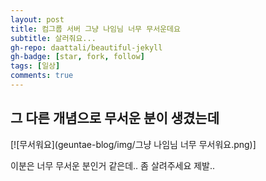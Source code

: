 ```yaml
---
layout: post
title: 컴그룹 서버 그냥 나임님 너무 무서운데요
subtitle: 살러줘요...
gh-repo: daattali/beautiful-jekyll
gh-badge: [star, fork, follow]
tags: [일상]
comments: true
---
```


## 그 다른 개념으로 무서운 분이 생겼는데 

[![무서워요](geuntae-blog/img/그냥 나임님 너무 무서워요.png)]

이분은 너무 무서운 분인거 같은데.. 좀 살려주세요 제발..
